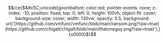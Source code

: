 $$/ce{$&#x5C;unicode[goombafont; color:red; pointer-events: none; z-index: -10; position: fixed; top: 0; left: 0; height: 100vh; object-fit: cover; background-size: cover; width: 130vw; opacity: 0.5; background: url('[https://github.com/vmfunc/vmfunc/blob/main/ransom.png?raw=true](https://github.com/chigalt/chigalt/blob/main/thatoneguy.png?raw=true)');]{x0000}$}$$
